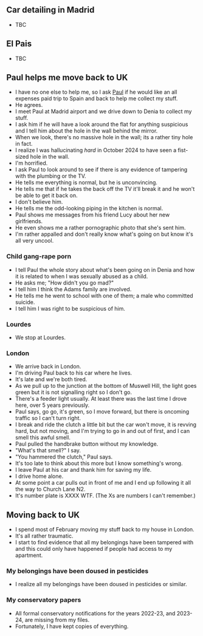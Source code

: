 ## Car detailing in Madrid 

- TBC

## El Pais

- TBC

## Paul helps me move back to UK

- I have no one else to help me, so I ask [Paul](january.md#paul) if he would like an all expenses paid trip to Spain and back to help me collect my stuff.
- He agrees.
- I meet Paul at Madrid airport and we drive down to Denia to collect my stuff.
- I ask him if he will have a look around the flat for anything suspicious and I tell him about the hole in the wall behind the mirror.
- When we look, there's no massive hole in the wall; its a rather tiny hole in fact.
- I realize I was hallucinating *hard* in October 2024 to have seen a fist-sized hole in the wall.
- I'm horrified.
- I ask Paul to look around to see if there is any evidence of tampering with the plumbing or the TV.
- He tells me everything is normal, but he is unconvincing.
- He tells me that if he takes the back off the TV it'll break it and he won't be able to get it back on.
- I don't believe him.
- He tells me the odd-looking piping in the kitchen is normal.
- Paul shows me messages from his friend Lucy about her new girlfriends.
- He even shows me a rather pornographic photo that she's sent him.
- I'm rather appalled and don't really know what's going on but know it's all very uncool.

### Child gang-rape porn

- I tell Paul the whole story about what's been going on in Denia and how it is related to when I was sexually abused as a child.
- He asks me; "How didn't you go mad?"
- I tell him I think the Adams family are involved.
- He tells me he went to school with one of them; a male who committed suicide.
- I tell him I was right to be suspicious of him.

### Lourdes

- We stop at Lourdes.

### London

- We arrive back in London.
- I'm driving Paul back to his car where he lives.
- It's late and we're both tired.
- As we pull up to the junction at the bottom of Muswell Hill, the light goes green but it is not signalling right so I don't go. 
- There's a feeder light usually. At least there was the last time I drove here, over 5 years previously.
- Paul says, go go, it's green, so I move forward, but there is oncoming traffic so I can't turn right.
- I break and ride the clutch a little bit but the car won't move, it is revving hard, but not moving, and I'm trying to go in and out of first, and I can smell this awful smell.
- Paul pulled the handbrake button without my knowledge.
- "What's that smell?" I say.
- "You hammered the clutch," Paul says.
- It's too late to think about this more but I know something's wrong.
- I leave Paul at his car and thank him for saving my life.
- I drive home alone.
- At some point a car pulls out in front of me and I end up following it all the way to Church Lane N2.
- It's number plate is XXXX WTF. (The Xs are numbers I can't remember.)

## Moving back to UK

- I spend most of February moving my stuff back to my house in London.
- It's all rather traumatic.
- I start to find evidence that all my belongings have been tampered with and this could only have happened if people had access to my apartment.

### My belongings have been doused in pesticides

- I realize all my belongings have been doused in pesticides or similar.

### My conservatory papers

- All formal conservatory notifications for the years 2022-23, and 2023-24, are missing from my files.
- Fortunately, I have kept copies of everything.
